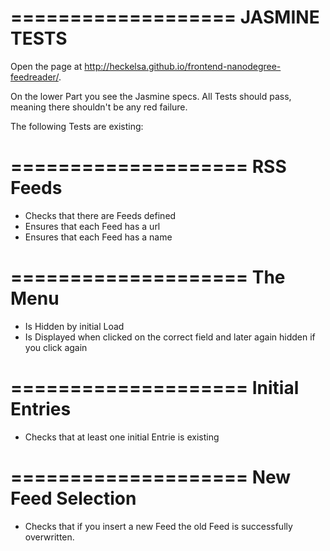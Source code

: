 ===================
JASMINE TESTS
===================

Open the page at http://heckelsa.github.io/frontend-nanodegree-feedreader/.

On the lower Part you see the Jasmine specs. All Tests should pass, meaning there shouldn't be any red failure.


The following Tests are existing:

====================
 RSS Feeds
====================
 - Checks that there are Feeds defined
 - Ensures that each Feed has a url
 - Ensures that each Feed has a name

====================
 The Menu
====================
 - Is Hidden by initial Load
 - Is Displayed when clicked on the correct field and later again hidden if you click again

====================
 Initial Entries
====================
 - Checks that at least one initial Entrie is existing

====================
 New Feed Selection
====================
 - Checks that if you insert a new Feed the old Feed is successfully overwritten.